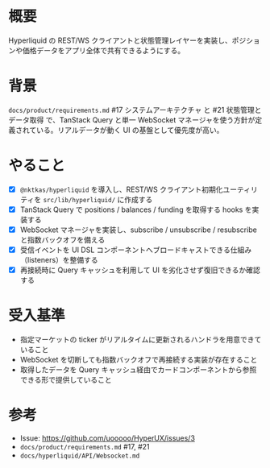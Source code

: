 # 概要
Hyperliquid の REST/WS クライアントと状態管理レイヤーを実装し、ポジションや価格データをアプリ全体で共有できるようにする。

# 背景
`docs/product/requirements.md` #17 システムアーキテクチャ と #21 状態管理とデータ取得 で、TanStack Query と単一 WebSocket マネージャを使う方針が定義されている。リアルデータが動く UI の基盤として優先度が高い。

# やること
- [x] `@nktkas/hyperliquid` を導入し、REST/WS クライアント初期化ユーティリティを `src/lib/hyperliquid/` に作成する
- [x] TanStack Query で positions / balances / funding を取得する hooks を実装する
- [x] WebSocket マネージャを実装し、subscribe / unsubscribe / resubscribe と指数バックオフを備える
- [x] 受信イベントを UI DSL コンポーネントへブロードキャストできる仕組み（listeners）を整備する
- [x] 再接続時に Query キャッシュを利用して UI を劣化させず復旧できるか確認する

# 受入基準
- 指定マーケットの ticker がリアルタイムに更新されるハンドラを用意できていること
- WebSocket を切断しても指数バックオフで再接続する実装が存在すること
- 取得したデータを Query キャッシュ経由でカードコンポーネントから参照できる形で提供していること

# 参考
- Issue: https://github.com/uooooo/HyperUX/issues/3
- `docs/product/requirements.md` #17, #21
- `docs/hyperliquid/API/Websocket.md`
